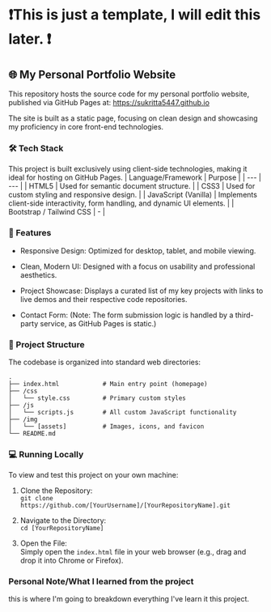 # ❗This is just a template, I will edit this later. ❗
## 🌐 My Personal Portfolio Website
This repository hosts the source code for my personal portfolio website, published via GitHub Pages at: https://sukritta5447.github.io

The site is built as a static page, focusing on clean design and showcasing my proficiency in core front-end technologies.

### 🛠️ Tech Stack
This project is built exclusively using client-side technologies, making it ideal for hosting on GitHub Pages.
| Language/Framework | Purpose |
| --- | --- |
| HTML5 |	Used for semantic document structure. |
| CSS3 |	Used for custom styling and responsive design. |
| JavaScript (Vanilla) |	Implements client-side interactivity, form handling, and dynamic UI elements. |
| Bootstrap / Tailwind CSS | - |

### 🚀 Features
- Responsive Design: Optimized for desktop, tablet, and mobile viewing.

- Clean, Modern UI: Designed with a focus on usability and professional aesthetics.

- Project Showcase: Displays a curated list of my key projects with links to live demos and their respective code repositories.

- Contact Form: (Note: The form submission logic is handled by a third-party service, as GitHub Pages is static.)

### 📂 Project Structure
The codebase is organized into standard web directories:
```
.
├── index.html            # Main entry point (homepage)
├── /css
│   └── style.css         # Primary custom styles
├── /js
│   └── scripts.js        # All custom JavaScript functionality
├── /img
│   └── [assets]          # Images, icons, and favicon
└── README.md
```

### 💻 Running Locally
To view and test this project on your own machine:

1. Clone the Repository:</br>
`git clone https://github.com/[YourUsername]/[YourRepositoryName].git`

2. Navigate to the Directory:</br>
`cd [YourRepositoryName]`

3. Open the File:</br>
Simply open the `index.html` file in your web browser (e.g., drag and drop it into Chrome or Firefox).

### Personal Note/What I learned from the project
this is where I'm going to breakdown everything I've learn it this project.
